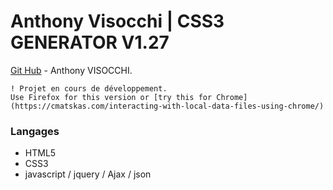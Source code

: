 # Anthony Visocchi | CSS3 GENERATOR V1.27
[Git Hub](https://github.com/anthoviso) - Anthony VISOCCHI.

```
! Projet en cours de développement.
Use Firefox for this version or [try this for Chrome](https://cmatskas.com/interacting-with-local-data-files-using-chrome/)
```

### Langages

* HTML5
* CSS3
* javascript / jquery / Ajax / json
